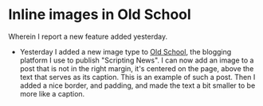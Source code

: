 # Inline images in Old School
Wherein I report a new feature added yesterday. 
* Yesterday I added a new image type to <a href="http://scripting.com/2019/06/02/150411.html">Old School</a>, the blogging platform I use to publish "Scripting News". I can now add an image to a post that is not in the right margin, it's centered on the page, above the text that serves as its caption. This is an example of such a post. Then I added a nice border, and padding, and made the text a bit smaller to be more like a caption. 

